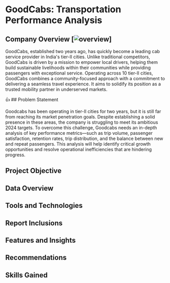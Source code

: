 # GoodCabs: Transportation Performance Analysis

## Company Overview [![overview](https://github.com/user-attachments/assets/08cb13bb-6c8c-42f9-8ef3-ab44f133e6a1)]


GoodCabs, established two years ago, has quickly become a leading cab service provider in India's tier-II cities. Unlike traditional competitors, GoodCabs is driven by a mission to empower local drivers, helping them build sustainable livelihoods within their communities while providing passengers with exceptional service. Operating across 10 tier-II cities, GoodCabs combines a community-focused approach with a commitment to delivering a seamless travel experience. It aims to solidify its position as a trusted mobility partner in underserved markets.

👍 ## Problem Statement

Goodcabs has been operating in tier-II cities for two years, but it is still far from reaching its market penetration goals. Despite establishing a solid presence in these areas, the company is struggling to meet its ambitious 2024 targets. 
To overcome this challenge, Goodcabs needs an in-depth analysis of key performance metrics—such as trip volume, passenger satisfaction, retention rates, trip distribution, and the balance between new and repeat passengers. This analysis will help identify critical growth opportunities and resolve operational inefficiencies that are hindering progress.

## Project Objective

## Data Overview

## Tools and Technologies

## Report Inclusions

## Features and Insights

## Recommendations

## Skills Gained
